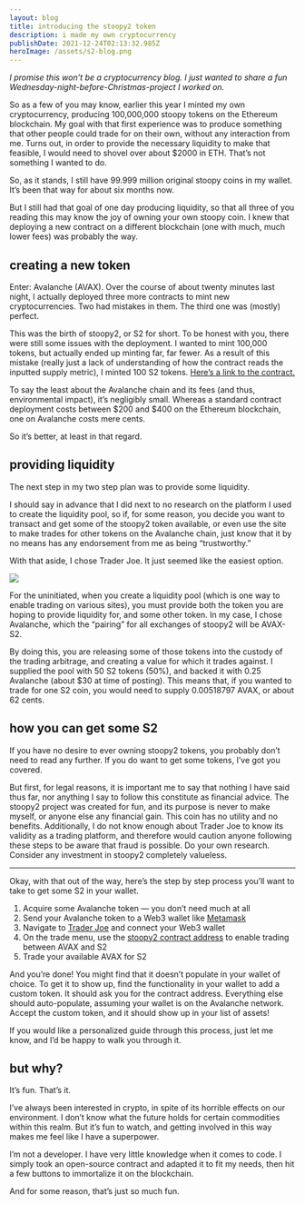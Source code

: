 ```yaml
---
layout: blog
title: introducing the stoopy2 token
description: i made my own cryptocurrency
publishDate: 2021-12-24T02:13:32.985Z
heroImage: /assets/s2-blog.png
---
```

*I promise this won’t be a cryptocurrency blog. I just wanted to share a fun Wednesday-night-before-Christmas-project I worked on.*

So as a few of you may know, earlier this year I minted my own cryptocurrency, producing 100,000,000 stoopy tokens on the Ethereum blockchain. My goal with that first experience was to produce something that other people could trade for on their own, without any interaction from me. Turns out, in order to provide the necessary liquidity to make that feasible, I would need to shovel over about $2000 in ETH. That’s not something I wanted to do.

So, as it stands, I still have 99.999 million original stoopy coins in my wallet. It’s been that way for about six months now.

But I still had that goal of one day producing liquidity, so that all three of you reading this may know the joy of owning your own stoopy coin. I knew that deploying a new contract on a different blockchain (one with much, much lower fees) was probably the way.

## creating a new token

Enter: Avalanche (AVAX). Over the course of about twenty minutes last night, I actually deployed three more contracts to mint new cryptocurrencies. Two had mistakes in them. The third one was (mostly) perfect.

This was the birth of stoopy2, or S2 for short. To be honest with you, there were still some issues with the deployment. I wanted to mint 100,000 tokens, but actually ended up minting far, far fewer. As a result of this mistake (really just a lack of understanding of how the contract reads the inputted supply metric), I minted 100 S2 tokens. [Here’s a link to the contract.](https://snowtrace.io/address/0x4a7e256ece583950816c26700d2249c175ee6f91)

To say the least about the Avalanche chain and its fees (and thus, environmental impact), it’s negligibly small. Whereas a standard contract deployment costs between $200 and $400 on the Ethereum blockchain, one on Avalanche costs mere cents.

So it’s better, at least in that regard.

## providing liquidity

The next step in my two step plan was to provide some liquidity.

I should say in advance that I did next to no research on the platform I used to create the liquidity pool, so if, for some reason, you decide you want to transact and get some of the stoopy2 token available, or even use the site to make trades for other tokens on the Avalanche chain, just know that it by no means has any endorsement from me as being “trustworthy.”

With that aside, I chose Trader Joe. It just seemed like the easiest option.

![](https://images.squarespace-cdn.com/content/v1/61c1894d76fd1365e7917b5e/27a3155e-b089-46b0-855e-77d1a3c50310/S2+on+TraderJoe?format=1000w)

For the uninitiated, when you create a liquidity pool (which is one way to enable trading on various sites), you must provide both the token you are hoping to provide liquidity for, and some other token. In my case, I chose Avalanche, which the “pairing” for all exchanges of stoopy2 will be AVAX-S2.

By doing this, you are releasing some of those tokens into the custody of the trading arbitrage, and creating a value for which it trades against. I supplied the pool with 50 S2 tokens (50%), and backed it with 0.25 Avalanche (about $30 at time of posting). This means that, if you wanted to trade for one S2 coin, you would need to supply 0.00518797 AVAX, or about 62 cents.

## how you can get some S2

If you have no desire to ever owning stoopy2 tokens, you probably don’t need to read any further. If you do want to get some tokens, I’ve got you covered.

But first, for legal reasons, it is important me to say that nothing I have said thus far, nor anything I say to follow this constitute as financial advice. The stoopy2 project was created for fun, and its purpose is never to make myself, or anyone else any financial gain. This coin has no utility and no benefits. Additionally, I do not know enough about Trader Joe to know its validity as a trading platform, and therefore would caution anyone following these steps to be aware that fraud is possible. Do your own research. Consider any investment in stoopy2 completely valueless.

- - -

Okay, with that out of the way, here’s the step by step process you’ll want to take to get some S2 in your wallet.

1. Acquire some Avalanche token — you don’t need much at all
2. Send your Avalanche token to a Web3 wallet like [Metamask](https://metamask.io)
3. Navigate to [Trader Joe](https://traderjoexyz.com#/home) and connect your Web3 wallet
4. On the trade menu, use the [stoopy2 contract address](https://snowtrace.io/address/0x4a7e256ece583950816c26700d2249c175ee6f91) to enable trading between AVAX and S2
5. Trade your available AVAX for S2

And you’re done! You might find that it doesn’t populate in your wallet of choice. To get it to show up, find the functionality in your wallet to add a custom token. It should ask you for the contract address. Everything else should auto-populate, assuming your wallet is on the Avalanche network. Accept the custom token, and it should show up in your list of assets!

If you would like a personalized guide through this process, just let me know, and I’d be happy to walk you through it.

## but why?

It’s fun. That’s it.

I’ve always been interested in crypto, in spite of its horrible effects on our environment. I don’t know what the future holds for certain commodities within this realm. But it’s fun to watch, and getting involved in this way makes me feel like I have a superpower.

I’m not a developer. I have very little knowledge when it comes to code. I simply took an open-source contract and adapted it to fit my needs, then hit a few buttons to immortalize it on the blockchain.

And for some reason, that’s just so much fun.

<!--EndFragment-->